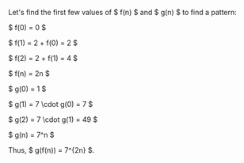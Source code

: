 Let's find the first few values of $ f(n) $ and $ g(n) $ to find a pattern:

$ f(0) = 0 $

$ f(1) = 2 + f(0) = 2 $

$ f(2) = 2 + f(1) = 4 $

$ f(n) = 2n $

$ g(0) = 1 $

$ g(1) = 7 \cdot g(0) = 7 $

$ g(2) = 7 \cdot g(1) = 49 $

$ g(n) = 7^n $

Thus, $ g(f(n)) = 7^{2n} $.
